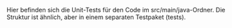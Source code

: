 Hier befinden sich die Unit-Tests für den Code im src/main/java-Ordner. Die Struktur ist ähnlich, aber in einem separaten Testpaket (tests).